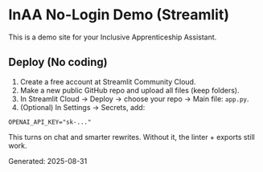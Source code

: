 # InAA No-Login Demo (Streamlit)
This is a demo site for your Inclusive Apprenticeship Assistant.

## Deploy (No coding)
1) Create a free account at Streamlit Community Cloud.
2) Make a new public GitHub repo and upload all files (keep folders).
3) In Streamlit Cloud → Deploy → choose your repo → Main file: `app.py`.
4) (Optional) In Settings → Secrets, add:
```
OPENAI_API_KEY="sk-..."
```
This turns on chat and smarter rewrites. Without it, the linter + exports still work.

Generated: 2025-08-31

